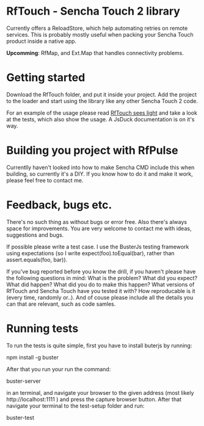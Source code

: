 # RfTouch - Sencha Touch 2 library
Currently offers a ReloadStore, which help automating retries on remote services. 
This is probably mostly useful when packing your Sencha Touch product inside a native app.

__Upcomming__: RfMap, and Ext.Map that handles connectivity problems.

# Getting started
Download the RfTouch folder, and put it inside your project. Add the project to the 
loader and start using the library like any other Sencha Touch 2 code.

For an example of the usage please read [RfTouch sees light](http://rohdef.dk/wp3/?p=176) 
and take a look at the tests, which also show the usage. A JsDuck documentation is 
on it's way.

# Building you project with RfPulse
Currentlly haven't looked into how to make Sencha CMD include this when building, 
so currently it's a DIY. If you know how to do it and make it work, please feel free 
to contact me.

# Feedback, bugs etc.
There's no such thing as without bugs or error free. Also there's always space for 
improvements. You are very welcome to contact me with ideas, suggestions and bugs.

If possible please write a test case. I use the BusterJs testing framework using 
expectations (so I write expect(foo).toEqual(bar), rather than assert.equals(foo, bar)).

If you've bug reported before you know the drill, if you haven't please have the 
following questions in mind: What is the problem? What did you expect? What did 
happen? What did you do to make this happen? What versions of RfTouch and 
Sencha Touch have you tested it with? How reproducable is it (every time, randomly or..). 
And of couse please include all the details you can that are relevant, such as 
code samles.

# Running tests
To run the tests is quite simple, first you have to install buterjs by running:

  npm install -g buster

After that you run your run the command:

  buster-server

in an terminal, and navigate your browser to the given address (most likely http://localhost:1111 ) and press the capture browser button.
After that navigate your terminal to the test-setup folder and run:

  buster-test
